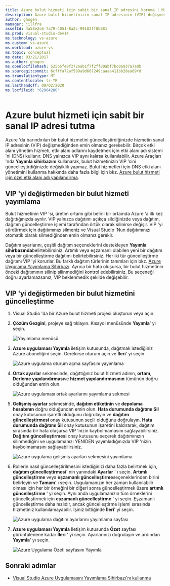 ```yaml
---
title: Azure bulut hizmeti için sabit bir sanal IP adresini koruma | Microsoft Docs
description: Azure bulut hizmetinizin sanal IP adresinin (VIP) değişmemesini nasıl sağlayacağınızı öğrenin.
author: ghogen
manager: jillfra
assetId: 4a58e2c6-7a79-4051-8a2c-99182ff8b881
ms.prod: visual-studio-dev14
ms.technology: vs-azure
ms.custom: vs-azure
ms.workload: azure-vs
ms.topic: conceptual
ms.date: 03/21/2017
ms.author: ghogen
ms.openlocfilehash: 525b5fe8f2726ab1f7f2ff80abf7bc06937a7a0b
ms.sourcegitcommit: 6cfffa72af599a9d667249caaaa411bb28ea69fd
ms.translationtype: MT
ms.contentlocale: tr-TR
ms.lasthandoff: 09/02/2020
ms.locfileid: "62964280"
---
```

# <a name="retain-a-constant-virtual-ip-address-for-an-azure-cloud-service"></a>Azure bulut hizmeti için sabit bir sanal IP adresi tutma
Azure 'da barındırılan bir bulut hizmetini güncelleştirdiğinizde hizmetin sanal IP adresinin (VIP) değişmediğinden emin olmanız gerekebilir. Birçok etki alanı yönetim hizmeti, etki alanı adlarını kaydetmek için etki alanı adı sistemi 'ni (DNS) kullanır. DNS yalnızca VIP aynı kalırsa kullanılabilir. Azure Araçları 'nda **Yayımla sihirbazını** kullanarak, bulut hizmetinizin VIP 'sini güncelleştirdiğinizde değişiklik yapmaz. Bulut hizmetleri için DNS etki alanı yönetimini kullanma hakkında daha fazla bilgi için bkz. [Azure bulut hizmeti için özel etki alanı adı yapılandırma](/azure/cloud-services/cloud-services-custom-domain-name-portal).

## <a name="publish-a-cloud-service-without-changing-its-vip"></a>VIP 'yi değiştirmeden bir bulut hizmeti yayımlama
Bulut hizmetinin VIP 'si, üretim ortamı gibi belirli bir ortamda Azure 'a ilk kez dağıttığınızda ayrılır. VIP yalnızca dağıtımı açıkça sildiğinizde veya dağıtım, dağıtım güncelleştirme işlemi tarafından örtük olarak silinirse değişir. VIP 'yi sürdürmek için dağıtımınızı silmeniz ve Visual Studio 'Nun dağıtımınızı otomatik olarak silmediğinden emin olmanız gerekir. 

Dağıtım ayarlarını, çeşitli dağıtım seçeneklerini destekleyen **Yayımla sihirbazında**belirtebilirsiniz. Artımlı veya eşzamanlı olabilen yeni bir dağıtım veya bir güncelleştirme dağıtımı belirtebilirsiniz. Her iki tür güncelleştirme dağıtımı VIP 'yi korurlar. Bu farklı dağıtım türlerinin tanımları için bkz. [Azure Uygulama Yayımlama Sihirbazı](vs-azure-tools-publish-azure-application-wizard.md). Ayrıca bir hata oluşursa, bir bulut hizmetinin önceki dağıtımının silinip silinmediğini kontrol edebilirsiniz. Bu seçeneği doğru ayarlamazsanız, VIP beklenmedik şekilde değişebilir.

## <a name="update-a-cloud-service-without-changing-its-vip"></a>VIP 'yi değiştirmeden bir bulut hizmetini güncelleştirme
1. Visual Studio 'da bir Azure bulut hizmeti projesi oluşturun veya açın. 

2. **Çözüm Gezgini**, projeye sağ tıklayın. Kısayol menüsünde **Yayımla**' yı seçin.

    ![Yayımlama menüsü](./media/vs-azure-tools-cloud-service-retain-a-constant-virtual-ip-address/solution-explorer-publish-menu.png)

3. **Azure uygulaması Yayımla** iletişim kutusunda, dağıtmak istediğiniz Azure aboneliğini seçin. Gerekirse oturum açın ve **İleri**' yi seçin.

    ![Azure uygulama oturum açma sayfasını yayımlama](./media/vs-azure-tools-cloud-service-retain-a-constant-virtual-ip-address/azure-publish-signin.png)

4. **Ortak ayarlar** sekmesinde, dağıttığınız bulut hizmeti adının, **ortam**, **Derleme yapılandırması**ve **hizmet yapılandırmasının** tümünün doğru olduğundan emin olun.

    ![Azure uygulaması ortak ayarlarını yayımlama sekmesi](./media/vs-azure-tools-cloud-service-retain-a-constant-virtual-ip-address/azure-publish-common-settings.png)

5. **Gelişmiş ayarlar** sekmesinde, **dağıtım etiketinin** ve **depolama hesabının** doğru olduğundan emin olun. **Hata durumunda dağıtımı Sil** onay kutusunun işaretli olduğunu doğrulayın ve **dağıtım güncelleştirmesi** onay kutusunun seçili olduğunu doğrulayın. **Hata durumunda dağıtımı Sil** onay kutusunun işaretini kaldırarak, dağıtım sırasında bir hata oluşursa VIP 'nizin kaybolmamasını sağlayabilirsiniz. **Dağıtım güncelleştirmesi** onay kutusunu seçerek dağıtımınızın silinmediğini ve uygulamanızı YENIDEN yayımladığınızda VIP 'nizin kaybolmamasını sağlayabilirsiniz. 

    ![Azure uygulama gelişmiş ayarları sekmesini yayımlama](./media/vs-azure-tools-cloud-service-retain-a-constant-virtual-ip-address/azure-publish-advanced-settings.png)

6. Rollerin nasıl güncelleştirilmesini istediğinizi daha fazla belirtmek için, **dağıtım güncelleştirmesi**' nin yanındaki **Ayarlar** ' ı seçin. **Artımlı güncelleştirme** veya **eşzamanlı güncelleştirme**seçeneklerinden birini belirleyin ve **Tamam**' ı seçin. Uygulamanızın her zaman kullanılabilir olması için her bir örneğini bir diğeri sonra güncelleştirmek üzere **artımlı güncelleştirme** ' yi seçin. Aynı anda uygulamanızın tüm örneklerini güncelleştirmek için **eşzamanlı güncelleştirme** ' yi seçin. Eşzamanlı güncelleştirme daha hızlıdır, ancak güncelleştirme işlemi sırasında hizmetiniz kullanılamayabilir. İşiniz bittiğinde **İleri**' yi seçin.

    ![Azure uygulama dağıtım ayarlarını yayımlama sayfası](./media/vs-azure-tools-cloud-service-retain-a-constant-virtual-ip-address/azure-publish-deployment-update-settings.png)

7. **Azure uygulaması Yayımla** Iletişim kutusunda **Özet** sayfası görüntülenene kadar **İleri** ' yi seçin. Ayarlarınızı doğrulayın ve ardından **Yayımla**' yı seçin.

    ![Azure Uygulama Özeti sayfasını Yayımla](./media/vs-azure-tools-cloud-service-retain-a-constant-virtual-ip-address/azure-publish-summary.png)

## <a name="next-steps"></a>Sonraki adımlar
- [Visual Studio Azure Uygulamasını Yayımlama Sihirbazı'nı kullanma](vs-azure-tools-publish-azure-application-wizard.md)
